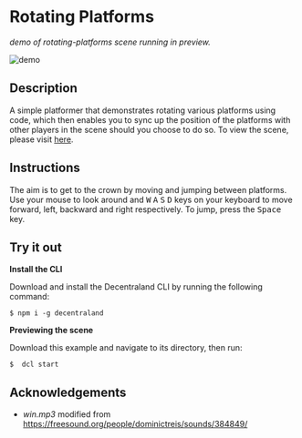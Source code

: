 # Rotating Platforms
_demo of rotating-platforms scene running in preview._

![demo](https://github.com/decentraland-scenes/rotating-platforms/blob/master/screenshots/rotating-platforms.gif)

## Description
A simple platformer that demonstrates rotating various platforms using code, which then enables you to sync up the position of the platforms with other players in the scene should you choose to do so. To view the scene, please visit [here](https://rotating-platforms.vercel.app/).

## Instructions
The aim is to get to the crown by moving and jumping between platforms. Use your mouse to look around and <kbd>W</kbd> <kbd>A</kbd> <kbd>S</kbd> <kbd>D</kbd> keys on your keyboard to move forward, left, backward and right respectively. To jump, press the <kbd>Space</kbd> key.

## Try it out

**Install the CLI**

Download and install the Decentraland CLI by running the following command:

```
$ npm i -g decentraland
```

**Previewing the scene**

Download this example and navigate to its directory, then run:

```
$  dcl start
```

## Acknowledgements

- _win.mp3_ modified from https://freesound.org/people/dominictreis/sounds/384849/
